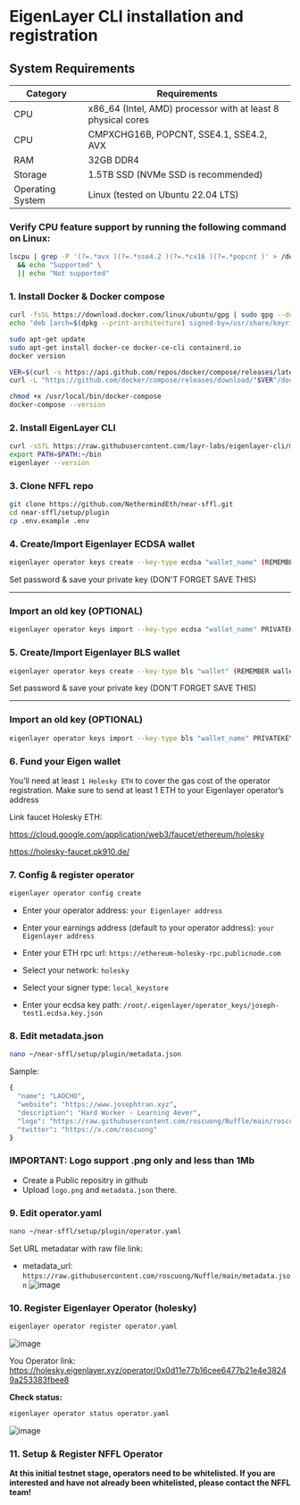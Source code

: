 # EigenLayer CLI installation and registration

## System Requirements
| Category | Requirements |
| ------------ | ------------ |
| CPU | x86_64 (Intel, AMD) processor with at least 8 physical cores |
| CPU | CMPXCHG16B, POPCNT, SSE4.1, SSE4.2, AVX |
| RAM | 32GB DDR4 |
| Storage | 1.5TB SSD (NVMe SSD is recommended) |
| Operating System	 | 	Linux (tested on Ubuntu 22.04 LTS) |

### Verify CPU feature support by running the following command on Linux:
```bash
lscpu | grep -P '(?=.*avx )(?=.*sse4.2 )(?=.*cx16 )(?=.*popcnt )' > /dev/null \
  && echo "Supported" \
  || echo "Not supported"
```


### 1. Install Docker & Docker compose
```bash
curl -fsSL https://download.docker.com/linux/ubuntu/gpg | sudo gpg --dearmor -o /usr/share/keyrings/docker-archive-keyring.gpg
echo "deb [arch=$(dpkg --print-architecture) signed-by=/usr/share/keyrings/docker-archive-keyring.gpg] https://download.docker.com/linux/ubuntu $(lsb_release -cs) stable" | sudo tee /etc/apt/sources.list.d/docker.list > /dev/null

sudo apt-get update
sudo apt-get install docker-ce docker-ce-cli containerd.io
docker version
```
```bash
VER=$(curl -s https://api.github.com/repos/docker/compose/releases/latest | grep tag_name | cut -d '"' -f 4)
curl -L "https://github.com/docker/compose/releases/download/"$VER"/docker-compose-$(uname -s)-$(uname -m)" -o /usr/local/bin/docker-compose

chmod +x /usr/local/bin/docker-compose
docker-compose --version
```


### 2. Install EigenLayer CLI
```bash
curl -sSfL https://raw.githubusercontent.com/layr-labs/eigenlayer-cli/master/scripts/install.sh | sh -s
export PATH=$PATH:~/bin
eigenlayer --version
```


### 3. Clone NFFL repo
```bash
git clone https://github.com/NethermindEth/near-sffl.git
cd near-sffl/setup/plugin
cp .env.example .env
```


### 4. Create/Import Eigenlayer ECDSA wallet
```bash
eigenlayer operator keys create --key-type ecdsa "wallet_name" (REMEMBER CHANGE THE WALLET NAME)
```
Set password & save your private key (DON'T FORGET SAVE THIS)

---------------------------

### Import an old key (OPTIONAL)
```bash
eigenlayer operator keys import --key-type ecdsa "wallet_name" PRIVATEKEY (CHANGE PRIVATE BY UR PRIVATE KEY)
```


### 5. Create/Import Eigenlayer BLS wallet
```bash
eigenlayer operator keys create --key-type bls "wallet" (REMEMBER wallet is the name. You can change other name)
```
Set password & save your private key (DON'T FORGET SAVE THIS)

------------------------------

### Import an old key (OPTIONAL)
```bash
eigenlayer operator keys import --key-type bls "wallet_name" PRIVATEKEY (CHANGE PRIVATE BY UR PRIVATE KEY)
```


### 6. Fund your Eigen wallet

You’ll need at least `1 Holesky ETH` 
to cover the gas cost of the operator registration. Make sure to send at least 1 ETH to your Eigenlayer operator’s address

Link faucet Holesky ETH:

https://cloud.google.com/application/web3/faucet/ethereum/holesky

https://holesky-faucet.pk910.de/

 
### 7. Config & register operator
```bash
eigenlayer operator config create
```
- Enter your operator address: `your Eigenlayer address`

- Enter your earnings address (default to your operator address): `your Eigenlayer address`
  
- Enter your ETH rpc url: `https://ethereum-holesky-rpc.publicnode.com`
  
- Select your network: `holesky`
   
- Select your signer type: `local_keystore`
  
- Enter your ecdsa key path: `/root/.eigenlayer/operator_keys/joseph-test1.ecdsa.key.json`


### 8. Edit metadata.json
```bash
nano ~/near-sffl/setup/plugin/metadata.json
```
Sample:
```bash
{
  "name": "LAOCHO",
  "website": "https://www.josephtran.xyz",
  "description": "Hard Worker - Learning 4ever",
  "logo": "https://raw.githubusercontent.com/roscuong/Nuffle/main/roscuong0909.png",
  "twitter": "https://x.com/roscuong"
}
```
### IMPORTANT: Logo support .png only and less than 1Mb
- Create a Public repositry in github
- Upload `logo.png`
   and `metadata.json`
  there.


### 9. Edit operator.yaml
```bash
nano ~/near-sffl/setup/plugin/operator.yaml
```
Set URL metadatar with raw file link:

- metadata_url:
  `https://raw.githubusercontent.com/roscuong/Nuffle/main/metadata.json`
  ![image](https://github.com/user-attachments/assets/197cbfec-4717-4396-a6ae-a8c1ce453bff)


### 10. Register Eigenlayer Operator (holesky)
```bash
eigenlayer operator register operator.yaml
```
![image](https://github.com/user-attachments/assets/cf18089d-4425-4497-b060-0b7891fe244a)

You Operator link:
https://holesky.eigenlayer.xyz/operator/0x0d11e77b16cee6477b21e4e38249a253383fbee8

**Check status:**
```bash
eigenlayer operator status operator.yaml
```

![image](https://github.com/user-attachments/assets/bda55c7e-c53f-4217-aec8-9bedd315f437)


### 11. Setup & Register NFFL Operator

**At this initial testnet stage, operators need to be whitelisted. If you are interested and have not already been whitelisted, please contact the NFFL team!**

 
